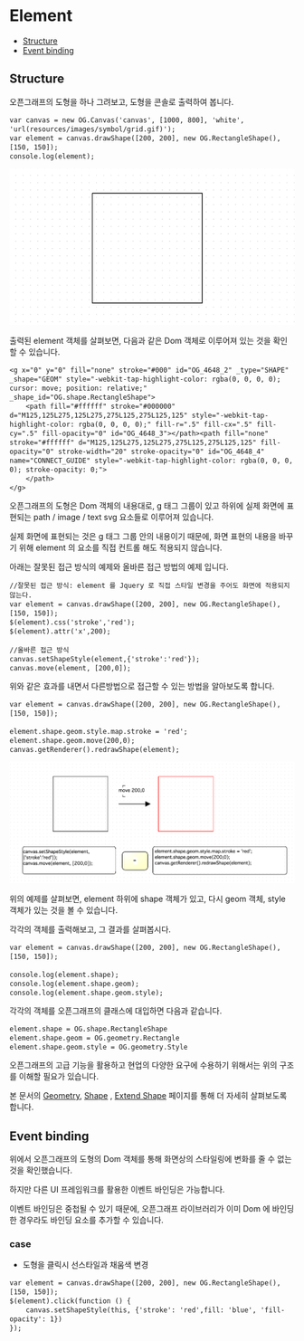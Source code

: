 Element
=======

 - [Structure](#structure)
 - [Event binding](#event-binding)

## Structure

오픈그래프의 도형을 하나 그려보고, 도형을 콘솔로 출력하여 봅니다.

```
var canvas = new OG.Canvas('canvas', [1000, 800], 'white', 'url(resources/images/symbol/grid.gif)');
var element = canvas.drawShape([200, 200], new OG.RectangleShape(), [150, 150]);
console.log(element);
```

![](images/element/element-1.png)

출력된 element 객체를 살펴보면, 다음과 같은 Dom 객체로 이루어져 있는 것을 확인할 수 있습니다.

```
<g x="0" y="0" fill="none" stroke="#000" id="OG_4648_2" _type="SHAPE" _shape="GEOM" style="-webkit-tap-highlight-color: rgba(0, 0, 0, 0); cursor: move; position: relative;" _shape_id="OG.shape.RectangleShape">
    <path fill="#ffffff" stroke="#000000" d="M125,125L275,125L275,275L125,275L125,125" style="-webkit-tap-highlight-color: rgba(0, 0, 0, 0);" fill-r=".5" fill-cx=".5" fill-cy=".5" fill-opacity="0" id="OG_4648_3"></path><path fill="none" stroke="#ffffff" d="M125,125L275,125L275,275L125,275L125,125" fill-opacity="0" stroke-width="20" stroke-opacity="0" id="OG_4648_4" name="CONNECT_GUIDE" style="-webkit-tap-highlight-color: rgba(0, 0, 0, 0); stroke-opacity: 0;">
    </path>
</g>
```

오픈그래프의 도형은 Dom 객체의 내용대로, g 태그 그룹이 있고 하위에 실제 화면에 표현되는 path / image / text svg 요소들로 이루어져 있습니다.

실제 화면에 표현되는 것은 g 태그 그룹 안의 내용이기 때문에, 화면 표현의 내용을 바꾸기 위해 element 의 요소를 직접 컨트롤 해도 적용되지 않습니다.

아래는 잘못된 접근 방식의 예제와 올바른 접근 방법의 예제 입니다.

```
//잘못된 접근 방식: element 를 Jquery 로 직접 스타일 변경을 주어도 화면에 적용되지 않는다.
var element = canvas.drawShape([200, 200], new OG.RectangleShape(), [150, 150]);
$(element).css('stroke','red');
$(element).attr('x',200);

//올바른 접근 방식
canvas.setShapeStyle(element,{'stroke':'red'});
canvas.move(element, [200,0]);
```

위와 같은 효과를 내면서 다른방법으로 접근할 수 있는 방법을 알아보도록 합니다.
 
```
var element = canvas.drawShape([200, 200], new OG.RectangleShape(), [150, 150]);

element.shape.geom.style.map.stroke = 'red';
element.shape.geom.move(200,0);
canvas.getRenderer().redrawShape(element);
```

![](images/element/element-2.png)

위의 예제를 살펴보면, element 하위에 shape 객체가 있고, 다시 geom 객체, style 객체가 있는 것을 볼 수 있습니다.

각각의 객체를 출력해보고, 그 결과를 살펴봅시다.

```
var element = canvas.drawShape([200, 200], new OG.RectangleShape(), [150, 150]);

console.log(element.shape);
console.log(element.shape.geom);
console.log(element.shape.geom.style);
```

각각의 객체를 오픈그래프의 클래스에 대입하면 다음과 같습니다.

```
element.shape = OG.shape.RectangleShape
element.shape.geom = OG.geometry.Rectangle
element.shape.geom.style = OG.geometry.Style
```

오픈그래프의 고급 기능을 활용하고 현업의 다양한 요구에 수용하기 위해서는 위의 구조를 이해할 필요가 있습니다.

본 문서의 [Geometry](./geometry.md), [Shape](./shape.md) , [Extend Shape](./extend-shape.md) 페이지를 통해 더 자세히 살펴보도록 합니다.

## Event binding

위에서 오픈그래프의 도형의 Dom 객체를 통해 화면상의 스타일링에 변화를 줄 수 없는 것을 확인했습니다.

하지만 다른 UI 프레임워크를 활용한 이벤트 바인딩은 가능합니다.

이벤트 바인딩은 중첩될 수 있기 때문에, 오픈그래프 라이브러리가 이미 Dom 에 바인딩한 경우라도 바인딩 요소를 추가할 수 있습니다.

### case

 - 도형을 클릭시 선스타일과 채움색 변경

```
var element = canvas.drawShape([200, 200], new OG.RectangleShape(), [150, 150]);
$(element).click(function () {
    canvas.setShapeStyle(this, {'stroke': 'red',fill: 'blue', 'fill-opacity': 1})
});
```


